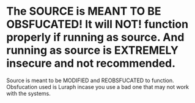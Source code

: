# The SOURCE is MEANT TO BE OBSFUCATED! It will NOT! function properly if running as source. And running as source is EXTREMELY insecure and not recommended.

Source is meant to be MODIFIED and REOBSFUCATED to function. Obsfucation used is Luraph incase you use a bad one that may not work with the systems.